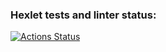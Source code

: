 ### Hexlet tests and linter status:
[![Actions Status](https://github.com/liz-mint/frontend-testing-react-project-lvl1/workflows/hexlet-check/badge.svg)](https://github.com/liz-mint/frontend-testing-react-project-lvl1/actions)